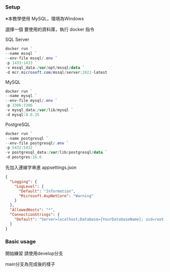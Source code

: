 ### Setup

※本教學使用 MySQL，環境為Windows

選擇一個 要使用的資料庫，執行 docker 指令

SQL Server

```ps1
docker run `
--name mssql `
--env-file mssql/.env `
-p 1433:1433 `
-v mssql_data:/var/opt/mssql/data `
-d mcr.microsoft.com/mssql/server:2022-latest
```

MySQL

```ps1
docker run `
--name mysql `
--env-file mysql/.env `
-p 3306:3306 `
-v mysql_data:/var/lib/mysql `
-d mysql:8.0.35
```

PostgreSQL

```ps1
docker run `
--name postgresql `
--env-file postgresql/.env `
-p 5432:5432 `
-v postgresql_data:/var/lib/postgresql/data `
-d postgres:16.6
```

先加入連線字串進 appsettings.json

```json
{
  "Logging": {
    "LogLevel": {
      "Default": "Information",
      "Microsoft.AspNetCore": "Warning"
    }
  },
  "AllowedHosts": "*",
  "ConnectionStrings": {
    "Default": "Server=localhost;Database={YourDatabaseName}; uid=root; pwd={YOUR_PASSWORD};TreatTinyAsBoolean=false;Charset=utf8mb4;"
  }
}
```

### Basic usage

開始練習 請使用develop分支

main分支為完成後的樣子
